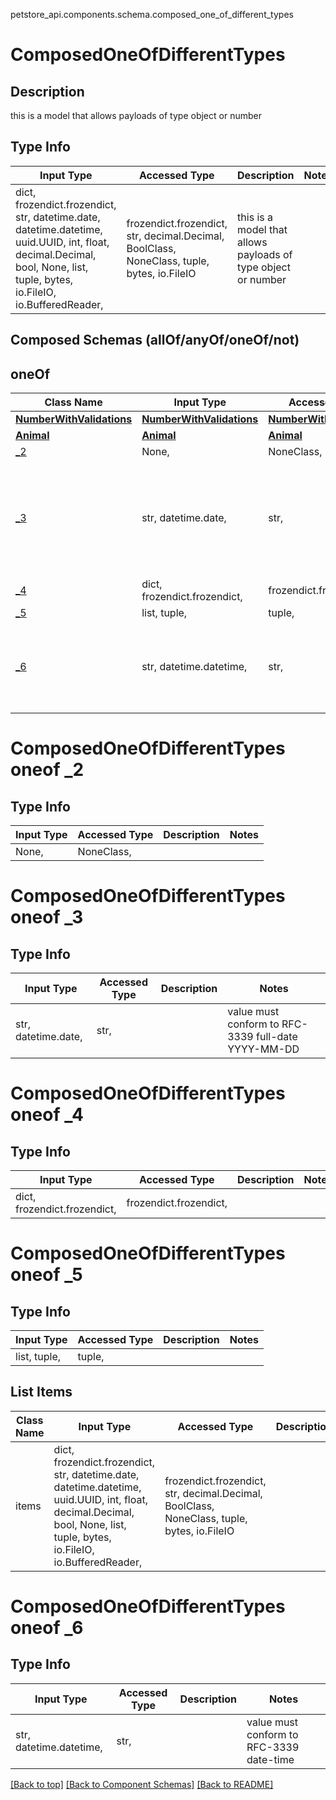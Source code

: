 petstore_api.components.schema.composed_one_of_different_types
<a id="composedoneofdifferenttypes"></a>
# ComposedOneOfDifferentTypes

## Description
this is a model that allows payloads of type object or number

## Type Info
Input Type | Accessed Type | Description | Notes
------------ | ------------- | ------------- | -------------
dict, frozendict.frozendict, str, datetime.date, datetime.datetime, uuid.UUID, int, float, decimal.Decimal, bool, None, list, tuple, bytes, io.FileIO, io.BufferedReader,  | frozendict.frozendict, str, decimal.Decimal, BoolClass, NoneClass, tuple, bytes, io.FileIO | this is a model that allows payloads of type object or number |

## Composed Schemas (allOf/anyOf/oneOf/not)
## oneOf
Class Name | Input Type | Accessed Type | Description | Notes
------------- | ------------- | ------------- | ------------- | -------------
[**NumberWithValidations**](number_with_validations.NumberWithValidations.md) | [**NumberWithValidations**](number_with_validations.NumberWithValidations.md) | [**NumberWithValidations**](number_with_validations.NumberWithValidations.md) |  |
[**Animal**](animal.Animal.md) | [**Animal**](animal.Animal.md) | [**Animal**](animal.Animal.md) |  |
[_2](#composedoneofdifferenttypes-oneof-_2) | None,  | NoneClass,  |  |
[_3](#composedoneofdifferenttypes-oneof-_3) | str, datetime.date,  | str,  |  | value must conform to RFC-3339 full-date YYYY-MM-DD
[_4](#composedoneofdifferenttypes-oneof-_4) | dict, frozendict.frozendict,  | frozendict.frozendict,  |  |
[_5](#composedoneofdifferenttypes-oneof-_5) | list, tuple,  | tuple,  |  |
[_6](#composedoneofdifferenttypes-oneof-_6) | str, datetime.datetime,  | str,  |  | value must conform to RFC-3339 date-time

<a id="composedoneofdifferenttypes-oneof-_2"></a>
# ComposedOneOfDifferentTypes oneof _2

## Type Info
Input Type | Accessed Type | Description | Notes
------------ | ------------- | ------------- | -------------
None,  | NoneClass,  |  |

<a id="composedoneofdifferenttypes-oneof-_3"></a>
# ComposedOneOfDifferentTypes oneof _3

## Type Info
Input Type | Accessed Type | Description | Notes
------------ | ------------- | ------------- | -------------
str, datetime.date,  | str,  |  | value must conform to RFC-3339 full-date YYYY-MM-DD

<a id="composedoneofdifferenttypes-oneof-_4"></a>
# ComposedOneOfDifferentTypes oneof _4

## Type Info
Input Type | Accessed Type | Description | Notes
------------ | ------------- | ------------- | -------------
dict, frozendict.frozendict,  | frozendict.frozendict,  |  |

<a id="composedoneofdifferenttypes-oneof-_5"></a>
# ComposedOneOfDifferentTypes oneof _5

## Type Info
Input Type | Accessed Type | Description | Notes
------------ | ------------- | ------------- | -------------
list, tuple,  | tuple,  |  |

## List Items
Class Name | Input Type | Accessed Type | Description | Notes
------------- | ------------- | ------------- | ------------- | -------------
items | dict, frozendict.frozendict, str, datetime.date, datetime.datetime, uuid.UUID, int, float, decimal.Decimal, bool, None, list, tuple, bytes, io.FileIO, io.BufferedReader,  | frozendict.frozendict, str, decimal.Decimal, BoolClass, NoneClass, tuple, bytes, io.FileIO |  |

<a id="composedoneofdifferenttypes-oneof-_6"></a>
# ComposedOneOfDifferentTypes oneof _6

## Type Info
Input Type | Accessed Type | Description | Notes
------------ | ------------- | ------------- | -------------
str, datetime.datetime,  | str,  |  | value must conform to RFC-3339 date-time

[[Back to top]](#top) [[Back to Component Schemas]](../../../README.md#Component-Schemas) [[Back to README]](../../../README.md)
